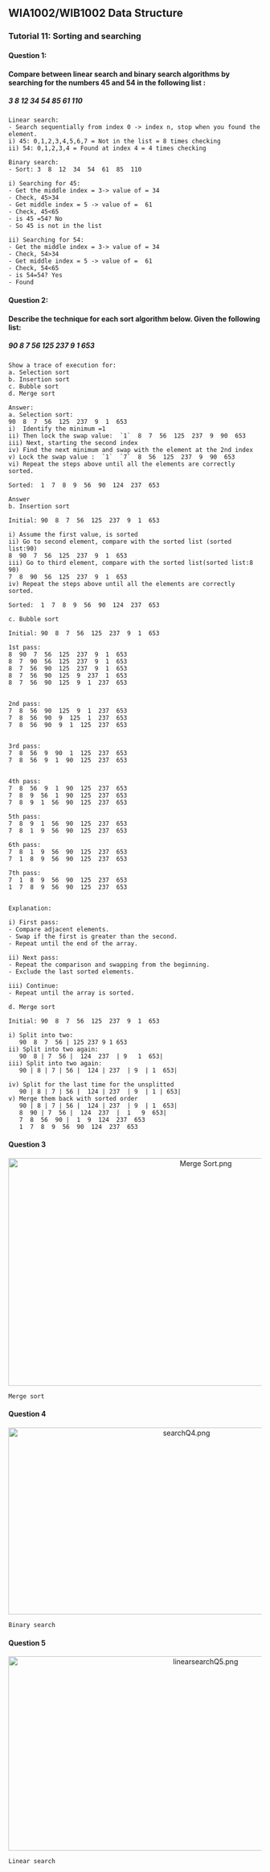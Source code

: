 ## WIA1002/WIB1002 Data Structure
### Tutorial 11:   Sorting and searching

#### Question 1:
#### Compare between linear search and binary search algorithms by searching for the numbers 45 and 54 in the following list :
##### 3 8 12 34 54 85 61 110

```plaintext
Linear search:
- Search sequentially from index 0 -> index n, stop when you found the element.
i) 45: 0,1,2,3,4,5,6,7 = Not in the list = 8 times checking
ii) 54: 0,1,2,3,4 = Found at index 4 = 4 times checking

Binary search:
- Sort: 3  8  12  34  54  61  85  110

i) Searching for 45: 
- Get the middle index = 3-> value of = 34
- Check, 45>34
- Get middle index = 5 -> value of =  61
- Check, 45<65
- is 45 =54? No
- So 45 is not in the list

ii) Searching for 54: 
- Get the middle index = 3-> value of = 34
- Check, 54>34
- Get middle index = 5 -> value of =  61
- Check, 54<65
- is 54=54? Yes
- Found

```

#### Question 2:
#### Describe the technique for each sort algorithm below. Given the following list:
##### 90  8  7  56  125  237  9  1  653

```plaintext
Show a trace of execution for:
a. Selection sort
b. Insertion sort
c. Bubble sort
d. Merge sort
```

```plaintext
Answer:
a. Selection sort:
90  8  7  56  125  237  9  1  653
i)  Identify the minimum =1
ii) Then lock the swap value:  `1`  8  7  56  125  237  9  90  653
iii) Next, starting the second index
iv) Find the next minimum and swap with the element at the 2nd index
v) Lock the swap value :  `1`  `7`  8  56  125  237  9  90  653
vi) Repeat the steps above until all the elements are correctly sorted.

Sorted:  1  7  8  9  56  90  124  237  653

```


```plaintext
Answer
b. Insertion sort

Initial: 90  8  7  56  125  237  9  1  653

i) Assume the first value, is sorted
ii) Go to second element, compare with the sorted list (sorted list:90)
8  90  7  56  125  237  9  1  653
iii) Go to third element, compare with the sorted list(sorted list:8  90)
7  8  90  56  125  237  9  1  653
iv) Repeat the steps above until all the elements are correctly sorted.

Sorted:  1  7  8  9  56  90  124  237  653
```



```plaintext
c. Bubble sort

Initial: 90  8  7  56  125  237  9  1  653

1st pass:
8  90  7  56  125  237  9  1  653
8  7  90  56  125  237  9  1  653
8  7  56  90  125  237  9  1  653
8  7  56  90  125  9  237  1  653
8  7  56  90  125  9  1  237  653


2nd pass:
7  8  56  90  125  9  1  237  653
7  8  56  90  9  125  1  237  653
7  8  56  90  9  1  125  237  653


3rd pass:
7  8  56  9  90  1  125  237  653
7  8  56  9  1  90  125  237  653


4th pass:
7  8  56  9  1  90  125  237  653
7  8  9  56  1  90  125  237  653
7  8  9  1  56  90  125  237  653

5th pass:
7  8  9  1  56  90  125  237  653
7  8  1  9  56  90  125  237  653

6th pass:
7  8  1  9  56  90  125  237  653
7  1  8  9  56  90  125  237  653

7th pass:
7  1  8  9  56  90  125  237  653
1  7  8  9  56  90  125  237  653


Explanation:

i) First pass:
- Compare adjacent elements.
- Swap if the first is greater than the second.
- Repeat until the end of the array.

ii) Next pass:
- Repeat the comparison and swapping from the beginning.
- Exclude the last sorted elements.

iii) Continue:
- Repeat until the array is sorted.
```

```plaintext
d. Merge sort

Initial: 90  8  7  56  125  237  9  1  653

i) Split into two:
   90  8  7  56 | 125 237 9 1 653
ii) Split into two again:
   90  8 | 7  56 |  124  237  | 9   1  653|
iii) Split into two again:
   90 | 8 | 7 | 56 |  124 | 237  | 9  | 1  653|

iv) Split for the last time for the unsplitted
   90 | 8 | 7 | 56 |  124 | 237  | 9  | 1 | 653|
v) Merge them back with sorted order
   90 | 8 | 7 | 56 |  124 | 237  | 9  | 1  653|
   8  90 | 7  56 |  124  237  |  1   9  653|
   7  8  56  90 |  1  9  124  237  653
   1  7  8  9  56  90  124  237  653
```


#### Question 3
<p align="center">
<img src="searchSortQ4.png" alt="Merge Sort.png" width="770" height="452">
</p>

```plaintext
Merge sort
```

#### Question 4
<p align="center">
<img src="searchQ4.png" alt="searchQ4.png" width="693" height="371">
</p>

```plaintext
Binary search
```

#### Question 5
<p align="center">
<img src="linearsearchQ5.png" alt="linearsearchQ5.png" width="769" height="386">
</p>

```plaintext
Linear search
```
